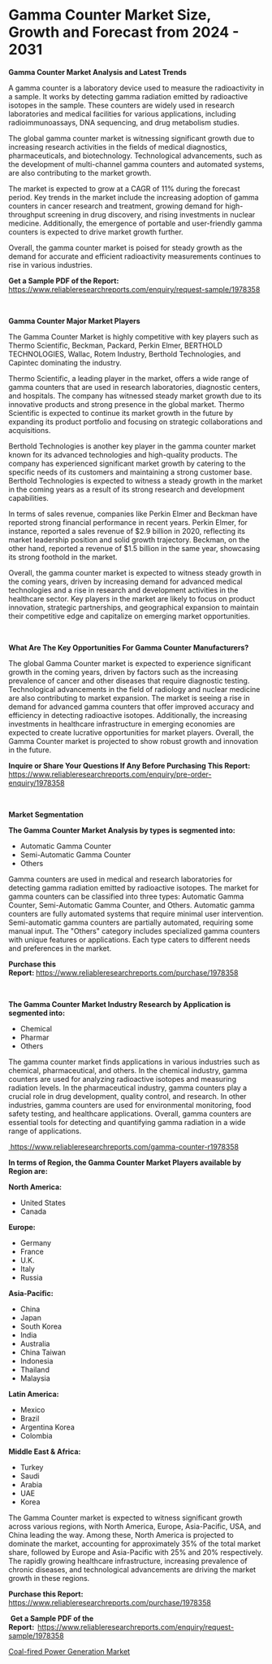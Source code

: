 <p><h1>Gamma Counter Market Size, Growth and Forecast from 2024 - 2031</h1></p><p><strong>Gamma Counter Market Analysis and Latest Trends</strong></p>
<p><p>A gamma counter is a laboratory device used to measure the radioactivity in a sample. It works by detecting gamma radiation emitted by radioactive isotopes in the sample. These counters are widely used in research laboratories and medical facilities for various applications, including radioimmunoassays, DNA sequencing, and drug metabolism studies.</p><p>The global gamma counter market is witnessing significant growth due to increasing research activities in the fields of medical diagnostics, pharmaceuticals, and biotechnology. Technological advancements, such as the development of multi-channel gamma counters and automated systems, are also contributing to the market growth.</p><p>The market is expected to grow at a CAGR of 11% during the forecast period. Key trends in the market include the increasing adoption of gamma counters in cancer research and treatment, growing demand for high-throughput screening in drug discovery, and rising investments in nuclear medicine. Additionally, the emergence of portable and user-friendly gamma counters is expected to drive market growth further.</p><p>Overall, the gamma counter market is poised for steady growth as the demand for accurate and efficient radioactivity measurements continues to rise in various industries.</p></p>
<p><strong>Get a Sample PDF of the Report:&nbsp;</strong> <a href="https://www.reliableresearchreports.com/enquiry/request-sample/1978358">https://www.reliableresearchreports.com/enquiry/request-sample/1978358</a></p>
<p>&nbsp;</p>
<p><strong>Gamma Counter Major Market Players</strong></p>
<p><p>The Gamma Counter Market is highly competitive with key players such as Thermo Scientific, Beckman, Packard, Perkin Elmer, BERTHOLD TECHNOLOGIES, Wallac, Rotem Industry, Berthold Technologies, and Capintec dominating the industry. </p><p>Thermo Scientific, a leading player in the market, offers a wide range of gamma counters that are used in research laboratories, diagnostic centers, and hospitals. The company has witnessed steady market growth due to its innovative products and strong presence in the global market. Thermo Scientific is expected to continue its market growth in the future by expanding its product portfolio and focusing on strategic collaborations and acquisitions.</p><p>Berthold Technologies is another key player in the gamma counter market known for its advanced technologies and high-quality products. The company has experienced significant market growth by catering to the specific needs of its customers and maintaining a strong customer base. Berthold Technologies is expected to witness a steady growth in the market in the coming years as a result of its strong research and development capabilities.</p><p>In terms of sales revenue, companies like Perkin Elmer and Beckman have reported strong financial performance in recent years. Perkin Elmer, for instance, reported a sales revenue of $2.9 billion in 2020, reflecting its market leadership position and solid growth trajectory. Beckman, on the other hand, reported a revenue of $1.5 billion in the same year, showcasing its strong foothold in the market.</p><p>Overall, the gamma counter market is expected to witness steady growth in the coming years, driven by increasing demand for advanced medical technologies and a rise in research and development activities in the healthcare sector. Key players in the market are likely to focus on product innovation, strategic partnerships, and geographical expansion to maintain their competitive edge and capitalize on emerging market opportunities.</p></p>
<p>&nbsp;</p>
<p><strong>What Are The Key Opportunities For Gamma Counter Manufacturers?</strong></p>
<p><p>The global Gamma Counter market is expected to experience significant growth in the coming years, driven by factors such as the increasing prevalence of cancer and other diseases that require diagnostic testing. Technological advancements in the field of radiology and nuclear medicine are also contributing to market expansion. The market is seeing a rise in demand for advanced gamma counters that offer improved accuracy and efficiency in detecting radioactive isotopes. Additionally, the increasing investments in healthcare infrastructure in emerging economies are expected to create lucrative opportunities for market players. Overall, the Gamma Counter market is projected to show robust growth and innovation in the future.</p></p>
<p><strong>Inquire or Share Your Questions If Any Before Purchasing This Report:</strong> <a href="https://www.reliableresearchreports.com/enquiry/pre-order-enquiry/1978358">https://www.reliableresearchreports.com/enquiry/pre-order-enquiry/1978358</a></p>
<p>&nbsp;</p>
<p><strong>Market Segmentation</strong></p>
<p><strong>The Gamma Counter Market Analysis by types is segmented into:</strong></p>
<p><ul><li>Automatic Gamma Counter</li><li>Semi-Automatic Gamma Counter</li><li>Others</li></ul></p>
<p><p>Gamma counters are used in medical and research laboratories for detecting gamma radiation emitted by radioactive isotopes. The market for gamma counters can be classified into three types: Automatic Gamma Counter, Semi-Automatic Gamma Counter, and Others. Automatic gamma counters are fully automated systems that require minimal user intervention. Semi-automatic gamma counters are partially automated, requiring some manual input. The "Others" category includes specialized gamma counters with unique features or applications. Each type caters to different needs and preferences in the market.</p></p>
<p><strong>Purchase this Report:&nbsp;</strong><a href="https://www.reliableresearchreports.com/purchase/1978358">https://www.reliableresearchreports.com/purchase/1978358</a></p>
<p>&nbsp;</p>
<p><strong>The Gamma Counter Market Industry Research by Application is segmented into:</strong></p>
<p><ul><li>Chemical</li><li>Pharmar</li><li>Others</li></ul></p>
<p><p>The gamma counter market finds applications in various industries such as chemical, pharmaceutical, and others. In the chemical industry, gamma counters are used for analyzing radioactive isotopes and measuring radiation levels. In the pharmaceutical industry, gamma counters play a crucial role in drug development, quality control, and research. In other industries, gamma counters are used for environmental monitoring, food safety testing, and healthcare applications. Overall, gamma counters are essential tools for detecting and quantifying gamma radiation in a wide range of applications.</p></p>
<p><a href="https://www.reliableresearchreports.com/gamma-counter-r1978358">&nbsp;https://www.reliableresearchreports.com/gamma-counter-r1978358</a></p>
<p><strong>In terms of Region, the Gamma Counter Market Players available by Region are:</strong></p>
<p>
    <p> <strong> North America: </strong>
        <ul>
            <li>United States</li>
            <li>Canada</li>
        </ul>
        </p> 
    <p> <strong> Europe: </strong>
        <ul>
            <li>Germany</li>
            <li>France</li>
            <li>U.K.</li>
            <li>Italy</li>
            <li>Russia</li>
        </ul>
        </p> 
    <p> <strong> Asia-Pacific: </strong>
        <ul>
            <li>China</li>
            <li>Japan</li>
            <li>South Korea</li>
            <li>India</li>
            <li>Australia</li>
            <li>China Taiwan</li>
            <li>Indonesia</li>
            <li>Thailand</li>
            <li>Malaysia</li>
        </ul>
        </p> 
    <p> <strong> Latin America: </strong>
        <ul>
            <li>Mexico</li>
            <li>Brazil</li>
            <li>Argentina Korea</li>
            <li>Colombia</li>
        </ul>
        </p> 
    <p> <strong> Middle East & Africa: </strong>
        <ul>
            <li>Turkey</li>
            <li>Saudi</li>
            <li>Arabia</li>
            <li>UAE</li>
            <li>Korea</li>
        </ul>
    </p>
    </p>
<p><p>The Gamma Counter market is expected to witness significant growth across various regions, with North America, Europe, Asia-Pacific, USA, and China leading the way. Among these, North America is projected to dominate the market, accounting for approximately 35% of the total market share, followed by Europe and Asia-Pacific with 25% and 20% respectively. The rapidly growing healthcare infrastructure, increasing prevalence of chronic diseases, and technological advancements are driving the market growth in these regions.</p></p>
<p><strong>Purchase this Report: </strong><a href="https://www.reliableresearchreports.com/purchase/1978358">https://www.reliableresearchreports.com/purchase/1978358</a></p>
<p>&nbsp;<strong>Get a Sample PDF of the Report:&nbsp;&nbsp;</strong><a href="https://www.reliableresearchreports.com/enquiry/request-sample/1978358">https://www.reliableresearchreports.com/enquiry/request-sample/1978358</a></p>
<p><strong></strong></p>
<p><p><a href="https://github.com/pizolina/Market-Research-Report-List-4/blob/main/coal-fired-power-generation-market.md">Coal-fired Power Generation Market</a></p></p>